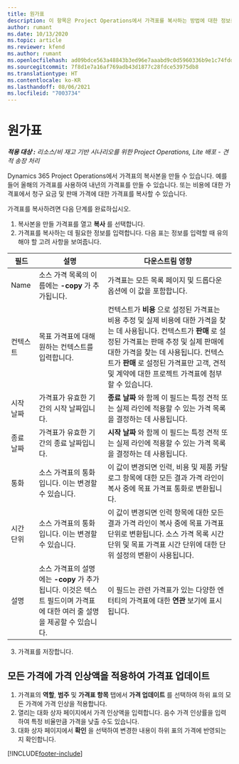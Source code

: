 ```yaml
---
title: 원가표
description: 이 항목은 Project Operations에서 가격표를 복사하는 방법에 대한 정보를 제공합니다.
author: rumant
ms.date: 10/13/2020
ms.topic: article
ms.reviewer: kfend
ms.author: rumant
ms.openlocfilehash: ad09bdce563a48843b3ed96e7aaabd9c0d5960336b9e1c74fddb9b61f760f4cd
ms.sourcegitcommit: 7f8d1e7a16af769adb43d1877c28fdce53975db8
ms.translationtype: HT
ms.contentlocale: ko-KR
ms.lasthandoff: 08/06/2021
ms.locfileid: "7003734"
---
```

# <a name="copy-price-lists"></a>원가표

_**적용 대상 :** 리소스/비 재고 기반 시나리오를 위한 Project Operations, Lite 배포 - 견적 송장 처리_

Dynamics 365 Project Operations에서 가격표의 복사본을 만들 수 있습니다. 예를 들어 올해의 가격표를 사용하여 내년의 가격표를 만들 수 있습니다.  또는 비용에 대한 가격표에서 청구 요금 및 판매 가격에 대한 가격표를 복사할 수 있습니다. 

가격표를 복사하려면 다음 단계를 완료하십시오.

1. 복사본을 만들 가격표를 열고 **복사** 를 선택합니다.
2. 가격표를 복사하는 데 필요한 정보를 입력합니다. 다음 표는 정보를 입력할 때 유의해야 할 고려 사항을 보여줍니다.

| 필드 | 설명 | 다운스트림 영향 |
| --- | --- | --- |
| Name | 소스 가격 목록의 이름에는 **-copy** 가 추가됩니다. | 가격표는 모든 목록 페이지 및 드롭다운 옵션에 이 값을 포함합니다. |
| 컨텍스트 | 목표 가격표에 대해 원하는 컨텍스트를 입력합니다. | 컨텍스트가 **비용** 으로 설정된 가격표는 비용 추정 및 실제 비용에 대한 가격을 찾는 데 사용됩니다. 컨텍스트가 **판매** 로 설정된 가격표는 판매 추정 및 실제 판매에 대한 가격을 찾는 데 사용됩니다. 컨텍스트가 **판매** 로 설정된 가격표만 고객, 견적 및 계약에 대한 프로젝트 가격표에 첨부할 수 있습니다. |
| 시작 날짜 | 가격표가 유효한 기간의 시작 날짜입니다. | **종료 날짜** 와 함께 이 필드는 특정 견적 또는 실제 라인에 적용할 수 있는 가격 목록을 결정하는 데 사용됩니다. |
| 종료 날짜 | 가격표가 유효한 기간의 종료 날짜입니다. | **시작 날짜** 와 함께 이 필드는 특정 견적 또는 실제 라인에 적용할 수 있는 가격 목록을 결정하는 데 사용됩니다. |
| 통화 | 소스 가격표의 통화입니다. 이는 변경할 수 있습니다. | 이 값이 변경되면 인력, 비용 및 제품 카탈로그 항목에 대한 모든 결과 가격 라인이 복사 중에 목표 가격표 통화로 변환됩니다. |
| 시간 단위 | 소스 가격표의 통화입니다. 이는 변경할 수 있습니다. | 이 값이 변경되면 인력 항목에 대한 모든 결과 가격 라인이 복사 중에 목표 가격표 단위로 변환됩니다. 소스 가격 목록 시간 단위 및 목표 가격표 시간 단위에 대한 단위 설정의 변환이 사용됩니다. |
| 설명 | 소스 가격표의 설명에는 **-copy** 가 추가됩니다. 이것은 텍스트 필드이며 가격표에 대한 여러 줄 설명을 제공할 수 있습니다. | 이 필드는 관련 가격표가 있는 다양한 엔터티의 가격표에 대한 **연관** 보기에 표시됩니다. |

3. 가격표를 저장합니다. 

## <a name="update-a-price-list-by-applying-a-mark-up-to-all-the-prices"></a>모든 가격에 가격 인상액을 적용하여 가격표 업데이트

1. 가격표의 **역할**, **범주** 및 **가격표 항목** 탭에서 **가격 업데이트** 를 선택하여 하위 표의 모든 가격에 가격 인상을 적용합니다. 
2. 열리는 대화 상자 페이지에서 가격 인상액을 입력합니다. 음수 가격 인상률을 입력하여 특정 비율만큼 가격을 낮출 수도 있습니다. 
3. 대화 상자 페이지에서 **확인** 을 선택하여 변경한 내용이 하위 표의 가격에 반영되는지 확인합니다.


[!INCLUDE[footer-include](../includes/footer-banner.md)]